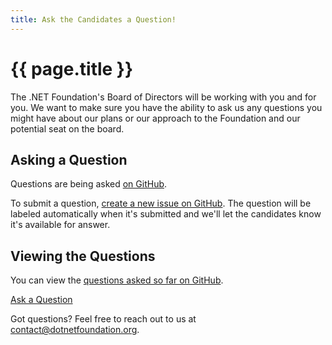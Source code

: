 ```yaml
---
title: Ask the Candidates a Question!
---
```


# {{ page.title }}

The .NET Foundation's Board of Directors will be working with you and for you. We want to make sure you have the ability to ask us any questions you might have about our plans or our approach to the Foundation and our potential seat on the board.

## Asking a Question

Questions are being asked [on GitHub](https://github.com/dotnet-foundation/election/labels/candidate-question).

To submit a question, [create a new issue on GitHub](https://github.com/dotnet-foundation/election/issues/new?title=Election+Question&labels=candidate-question&template=electionquestion.md). The question will be labeled automatically when it's submitted and we'll let the candidates know it's available for answer.

## Viewing the Questions

You can view the [questions asked so far on GitHub](https://github.com/dotnet-foundation/election/labels/candidate-question).

<a href="https://github.com/dotnet-foundation/election/issues/new?title=Election+Question&labels=candidate-question&template=electionquestion.md" class="site-button site-button--pink">Ask a Question</a>

Got questions? Feel free to reach out to us at [contact@dotnetfoundation.org](mailto:contact@dotnetfoundation.org).
